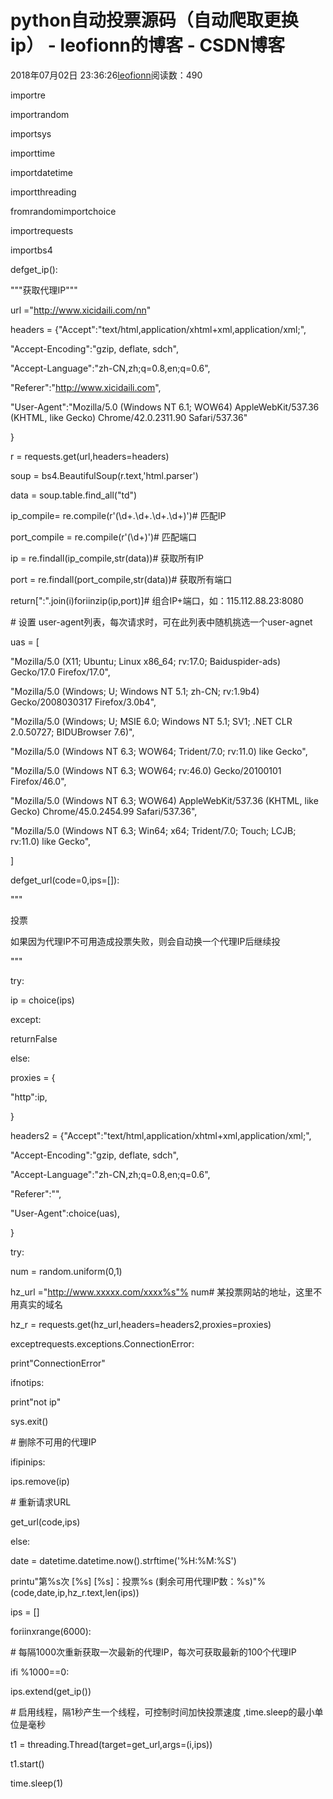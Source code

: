 
# python自动投票源码（自动爬取更换ip） - leofionn的博客 - CSDN博客


2018年07月02日 23:36:26[leofionn](https://me.csdn.net/qq_36142114)阅读数：490


importre


importrandom


importsys


importtime


importdatetime


importthreading


fromrandomimportchoice


importrequests


importbs4


defget_ip():


"""获取代理IP"""


url ="http://www.xicidaili.com/nn"


headers = {"Accept":"text/html,application/xhtml+xml,application/xml;",


"Accept-Encoding":"gzip, deflate, sdch",


"Accept-Language":"zh-CN,zh;q=0.8,en;q=0.6",


"Referer":"http://www.xicidaili.com",


"User-Agent":"Mozilla/5.0 (Windows NT 6.1; WOW64) AppleWebKit/537.36 (KHTML, like Gecko) Chrome/42.0.2311.90 Safari/537.36"


}


r = requests.get(url,headers=headers)


soup = bs4.BeautifulSoup(r.text,'html.parser')


data = soup.table.find_all("td")


ip_compile= re.compile(r'<td>(\d+\.\d+\.\d+\.\d+)</td>')\# 匹配IP


port_compile = re.compile(r'<td>(\d+)</td>')\# 匹配端口


ip = re.findall(ip_compile,str(data))\# 获取所有IP


port = re.findall(port_compile,str(data))\# 获取所有端口


return[":".join(i)foriinzip(ip,port)]\# 组合IP+端口，如：115.112.88.23:8080


\# 设置 user-agent列表，每次请求时，可在此列表中随机挑选一个user-agnet


uas = [


"Mozilla/5.0 (X11; Ubuntu; Linux x86_64; rv:17.0; Baiduspider-ads) Gecko/17.0 Firefox/17.0",


"Mozilla/5.0 (Windows; U; Windows NT 5.1; zh-CN; rv:1.9b4) Gecko/2008030317 Firefox/3.0b4",


"Mozilla/5.0 (Windows; U; MSIE 6.0; Windows NT 5.1; SV1; .NET CLR 2.0.50727; BIDUBrowser 7.6)",


"Mozilla/5.0 (Windows NT 6.3; WOW64; Trident/7.0; rv:11.0) like Gecko",


"Mozilla/5.0 (Windows NT 6.3; WOW64; rv:46.0) Gecko/20100101 Firefox/46.0",


"Mozilla/5.0 (Windows NT 6.3; WOW64) AppleWebKit/537.36 (KHTML, like Gecko) Chrome/45.0.2454.99 Safari/537.36",


"Mozilla/5.0 (Windows NT 6.3; Win64; x64; Trident/7.0; Touch; LCJB; rv:11.0) like Gecko",


]


defget_url(code=0,ips=[]):


"""


投票


如果因为代理IP不可用造成投票失败，则会自动换一个代理IP后继续投


"""


try:


ip = choice(ips)


except:


returnFalse


else:


proxies = {


"http":ip,


}


headers2 = {"Accept":"text/html,application/xhtml+xml,application/xml;",


"Accept-Encoding":"gzip, deflate, sdch",


"Accept-Language":"zh-CN,zh;q=0.8,en;q=0.6",


"Referer":"",


"User-Agent":choice(uas),


}


try:


num = random.uniform(0,1)


hz_url ="http://www.xxxxx.com/xxxx%s"% num\# 某投票网站的地址，这里不用真实的域名


hz_r = requests.get(hz_url,headers=headers2,proxies=proxies)


exceptrequests.exceptions.ConnectionError:


print"ConnectionError"


ifnotips:


print"not ip"


sys.exit()


\# 删除不可用的代理IP


ifipinips:


ips.remove(ip)


\# 重新请求URL


get_url(code,ips)


else:


date = datetime.datetime.now().strftime('%H:%M:%S')


printu"第%s次 [%s] [%s]：投票%s (剩余可用代理IP数：%s)"% (code,date,ip,hz_r.text,len(ips))


ips = []


foriinxrange(6000):


\# 每隔1000次重新获取一次最新的代理IP，每次可获取最新的100个代理IP


ifi %1000==0:


ips.extend(get_ip())


\# 启用线程，隔1秒产生一个线程，可控制时间加快投票速度 ,time.sleep的最小单位是毫秒


t1 = threading.Thread(target=get_url,args=(i,ips))


t1.start()


time.sleep(1)




